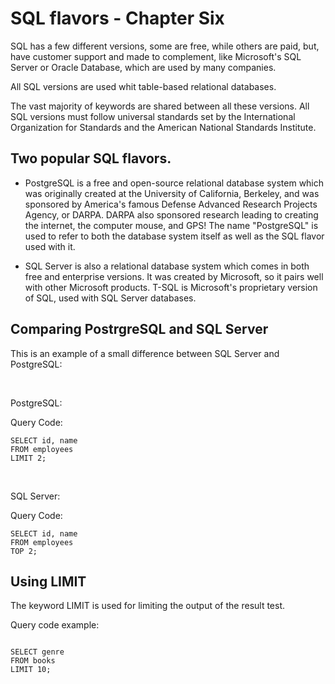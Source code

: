 <h1>SQL flavors - Chapter Six</h1>

SQL has a few different versions, some are free, while others are paid, but, have customer support and made to complement, like Microsoft's SQL Server or Oracle Database, which are used by many companies. 

All SQL versions are used whit table-based relational databases.

The vast majority of keywords are shared between all these versions. All SQL versions must follow universal standards set by the International Organization for Standards and the American National Standards Institute. 


<h2> Two popular SQL flavors.</h2>

- PostgreSQL is a free and open-source relational database system which was originally created at the University of California, Berkeley, and was sponsored by America's famous Defense Advanced Research Projects Agency, or DARPA. DARPA also sponsored research leading to creating the internet, the computer mouse, and GPS! The name "PostgreSQL" is used to refer to both the database system itself as well as the SQL flavor used with it. 

- SQL Server is also a relational database system which comes in both free and enterprise versions. It was created by Microsoft, so it pairs well with other Microsoft products. T-SQL is Microsoft's proprietary version of SQL, used with SQL Server databases.



<h2> Comparing PostrgreSQL and SQL Server</h2>

This is an example of a small difference between SQL Server and PostgreSQL: 

<br>

PostgreSQL:

Query Code:

````
SELECT id, name
FROM employees
LIMIT 2;

````
<br>


SQL Server:


Query Code:

````
SELECT id, name
FROM employees
TOP 2;

````

<h2> Using LIMIT </h2>

The keyword LIMIT is used for limiting the output of the result test.

Query code example:

````

SELECT genre
FROM books
LIMIT 10;

````

